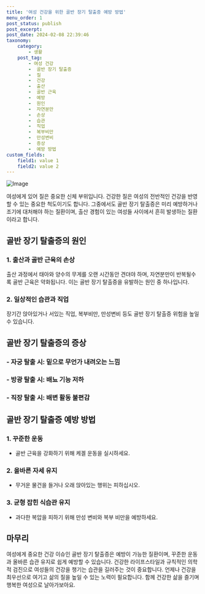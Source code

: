 ```yaml
---
title: '여성 건강을 위한 골반 장기 탈출증 예방 방법'
menu_order: 1
post_status: publish
post_excerpt: 
post_date: 2024-02-08 22:39:46
taxonomy:
    category:
        - 생활
    post_tag:
        - 여성 건강
        -  골반 장기 탈출증
        -  질
        -  건강
        -  출산
        -  골반 근육
        -  예방
        -  원인
        -  자연분만
        -  손상
        -  습관
        -  직업
        -  복부비만
        -  만성변비
        -  증상
        -  예방 방법
custom_fields:
    field1: value 1
    field2: value 2
---
```


![Image](https://imgnews.pstatic.net/image/119/2024/02/08/0002797996_001_20240208011801296.jpeg?type=w647)

여성에게 있어 질은 중요한 신체 부위입니다. 건강한 질은 여성의 전반적인 건강을 반영할 수 있는 중요한 척도이기도 합니다. 그중에서도 골반 장기 탈출증은 미리 예방하거나 조기에 대처해야 하는 질환이며, 출산 경험이 있는 여성들 사이에서 흔히 발생하는 질환이라고 합니다.
## 골반 장기 탈출증의 원인
### 1. 출산과 골반 근육의 손상
출산 과정에서 태아와 양수의 무게를 오랜 시간동안 견뎌야 하며, 자연분만이 반복될수록 골반 근육은 약화됩니다. 이는 골반 장기 탈출증을 유발하는 원인 중 하나입니다.
### 2. 일상적인 습관과 직업
장기간 앉아있거나 서있는 직업, 복부비만, 만성변비 등도 골반 장기 탈출증 위험을 높일 수 있습니다.
## 골반 장기 탈출증의 증상
### - 자궁 탈출 시: 밑으로 무언가 내려오는 느낌
### - 방광 탈출 시: 배뇨 기능 저하
### - 직장 탈출 시: 배변 활동 불편감
## 골반 장기 탈출증 예방 방법
### 1. 꾸준한 운동
- 골반 근육을 강화하기 위해 케겔 운동을 실시하세요.
  
### 2. 올바른 자세 유지
- 무거운 물건을 들거나 오래 앉아있는 행위는 피하십시오.
  
### 3. 균형 잡힌 식습관 유지
- 과다한 복압을 피하기 위해 만성 변비와 복부 비만을 예방하세요.
## 마무리
여성에게 중요한 건강 이슈인 골반 장기 탈출증은 예방이 가능한 질환이며, 꾸준한 운동과 올바른 습관 유지로 쉽게 예방할 수 있습니다. 건강한 라이프스타일과 규칙적인 의학적 검진으로 여성들의 건강을 챙기는 습관을 길러주는 것이 중요합니다. 언제나 건강을 최우선으로 여기고 삶의 질을 높일 수 있는 노력이 필요합니다. 함께 건강한 삶을 즐기며 행복한 여성으로 날아가보아요.
